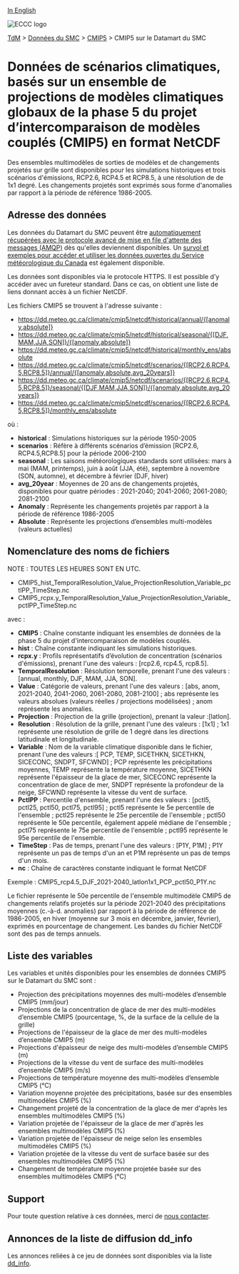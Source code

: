 [In English](readme_cmip5-datamart_en.md)

![ECCC logo](../../img_eccc-logo.png)

[TdM](../../readme_fr.md) > [Données du SMC](../readme_fr.md) > [CMIP5](readme_cmip5_fr.md) > CMIP5 sur le Datamart du SMC

# Données de scénarios climatiques, basés sur un ensemble de projections de modèles climatiques globaux de la phase 5 du projet d’intercomparaison de modèles couplés (CMIP5) en format NetCDF

Des ensembles multimodèles de sorties de modèles et de changements projetés sur grille sont disponibles pour les simulations historiques et trois scénarios d'émissions, RCP2.6, RCP4.5 et RCP8.5, à une résolution de de 1x1 degré. Les changements projetés sont exprimés sous forme d'anomalies par rapport à la période de référence 1986-2005.

## Adresse des données 

Les données du Datamart du SMC peuvent être [automatiquement récupérées avec le protocole avancé de mise en file d'attente des messages (AMQP)](../../msc-datamart/amqp_fr.md) dès qu'elles deviennent disponibles. Un [survol et exemples pour accéder et utiliser les données ouvertes du Service météorologique du Canada](../../usage/readme_fr.md) est également disponible.

Les données sont disponibles via le protocole HTTPS. Il est possible d’y accéder avec un fureteur standard. Dans ce cas, on obtient une liste de liens donnant accès à un fichier NetCDF.

Les fichiers CMIP5 se trouvent à l'adresse suivante :

* https://dd.meteo.gc.ca/climate/cmip5/netcdf/historical/annual/{[anomaly,absolute]}
* https://dd.meteo.gc.ca/climate/cmip5/netcdf/historical/seasonal/{[DJF,MAM,JJA,SON]}/{[anomaly,absolute]}
* https://dd.meteo.gc.ca/climate/cmip5/netcdf/historical/monthly_ens/absolute
* https://dd.meteo.gc.ca/climate/cmip5/netcdf/scenarios/{[RCP2.6,RCP4.5,RCP8.5]}/annual/{[anomaly,absolute,avg_20years]}                                                                  
* https://dd.meteo.gc.ca/climate/cmip5/netcdf/scenarios/{[RCP2.6,RCP4.5,RCP8.5]}/seasonal/{[DJF,MAM,JJA,SON]}/{[anomaly,absolute,avg_20years]}                                                                             
* https://dd.meteo.gc.ca/climate/cmip5/netcdf/scenarios/{[RCP2.6,RCP4.5,RCP8.5]}/monthly_ens/absolute

où :

* __historical__ : Simulations historiques sur la période 1950-2005
* __scenarios__ : Réfère à différents scénarios d’émission [RCP2.6, RCP4.5,RCP8.5] pour la période 2006-2100
* __seasonal__ : Les saisons météorologiques standards sont utilisées: mars à mai (MAM, printemps), juin à août (JJA, été), septembre à novembre (SON, automne), et décembre à février (DJF, hiver)
* __avg_20year__ : Moyennes de 20 ans de changements projetés, disponibles pour quatre périodes : 2021-2040; 2041-2060; 2061-2080; 2081-2100
* __Anomaly__ : Représente les changements projetés par rapport à la période de référence 1986-2005
* __Absolute__ : Représente les projections d’ensembles multi-modèles (valeurs actuelles)

## Nomenclature des noms de fichiers

NOTE : TOUTES LES HEURES SONT EN UTC.

* CMIP5_hist_TemporalResolution_Value_ProjectionResolution_Variable_pctlPP_TimeStep.nc
* CMIP5_rcpx.y_TemporalResolution_Value_ProjectionResolution_Variable_pctlPP_TimeStep.nc

avec :

* __CMIP5__ : Chaîne constante indiquant les ensembles de données de la phase 5 du projet d'intercomparaison de modèles couplés.
* __hist__ : Chaîne constante indiquant les simulations historiques.
* __rcpx.y__ : Profils représentatifs d’évolution de concentration (scénarios d'émissions), prenant l'une des valeurs : [rcp2.6, rcp4.5, rcp8.5].
* __TemporalResolution__ : Résolution temporelle, prenant l'une des valeurs : [annual, monthly, DJF, MAM, JJA, SON].
* __Value__ : Catégorie de valeurs, prenant l'une des valeurs :  [abs, anom, 2021-2040, 2041-2060, 2061-2080, 2081-2100] ; abs représente les valeurs absolues (valeurs réelles / projections modélisées) ; anom représente les anomalies.
* __Projection__ : Projection de la grille (projection), prenant la valeur :[latlon].
* __Resolution__ : Résolution de la grille, prenant l'une des valeurs : [1x1] ; 1x1 représente une résolution de grille de 1 degré dans les directions latitudinale et longitudinale.
* __Variable__ : Nom de la variable climatique disponible dans le fichier, prenant l'une des valeurs :[ PCP, TEMP, SICETHKN, SICETHKN, SICECONC, SNDPT, SFCWND] ; PCP représente les précipitations moyennes, TEMP représente la température moyenne, SICETHKN représente l'épaisseur de la glace de mer, SICECONC représente la concentration de glace de mer, SNDPT représente la profondeur de la neige, SFCWND représente la vitesse du vent de surface.
* __PctlPP__ : Percentile d'ensemble, prenant l'une des valeurs : [pctl5, pctl25, pctl50, pctl75, pctl95] ; pctl5 représente le 5e percentile de l'ensemble ; pctl25 représente le 25e percentile de l'ensemble ; pctl50 représente le 50e percentile, également appelé médiane de l'ensemble ; pctl75 représente le 75e percentile de l'ensemble ; pctl95 représente le 95e percentile de l'ensemble.
* __TimeStep__ : Pas de temps, prenant l'une des valeurs : [P1Y, P1M] ; P1Y représente un pas de temps d'un an et P1M représente un pas de temps d'un mois.
* __nc__ : Chaîne de caractères constante indiquant le format NetCDF

Exemple :   CMIP5_rcp4.5_DJF_2021-2040_latlon1x1_PCP_pctl50_P1Y.nc

Le fichier représente le 50e percentile de l'ensemble multimodèle CMIP5 de changements relatifs projetés sur la période 2021-2040 des précipitations moyennes (c.-à-d. anomalies) par rapport à la période de référence de 1986-2005, en hiver (moyenne sur 3 mois en décembre, janvier, février), exprimés en pourcentage de changement. Les bandes du fichier NetCDF sont des pas de temps annuels.

## Liste des variables

Les variables et unités disponibles pour les ensembles de données CMIP5 sur le Datamart du SMC sont :

* Projection des précipitations moyennes des multi-modèles d’ensemble CMIP5 (mm/jour)
* Projections de la concentration de glace de mer des multi-modèles d’ensemble CMIP5 (pourcentage, %, de la surface de la cellule de la grille)
* Projections de l'épaisseur de la glace de mer des multi-modèles d’ensemble CMIP5 (m)
* Projections d'épaisseur de neige des multi-modèles d’ensemble CMIP5 (m)
* Projections de la vitesse du vent de surface des multi-modèles d’ensemble CMIP5 (m/s)
* Projections de température moyenne des multi-modèles d’ensemble CMIP5 (°C)
* Variation moyenne projetée des précipitations, basée sur des ensembles multimodèles CMIP5 (%)
* Changement projeté de la concentration de la glace de mer d'après les ensembles multimodèles CMIP5 (%) 
* Variation projetée de l'épaisseur de la glace de mer d'après les ensembles multimodèles CMIP5 (%)
* Variation projetée de l'épaisseur de neige selon les ensembles multimodèles CMIP5 (%)
* Variation projetée de la vitesse du vent de surface basée sur des ensembles multimodèles CMIP5 (%)
* Changement de température moyenne projetée basée sur des ensembles multimodèles CMIP5 (°C)

## Support

Pour toute question relative à ces données, merci de [nous contacter](https://weather.gc.ca/mainmenu/contact_us_f.html).

## Annonces de la liste de diffusion dd_info 

Les annonces reliées à ce jeu de données sont disponibles via la liste [dd_info](https://comm.collab.science.gc.ca/mailman3/postorius/lists/dd_info/).



